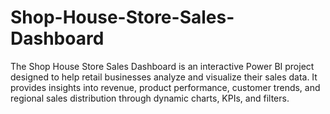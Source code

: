 # Shop-House-Store-Sales-Dashboard
The Shop House Store Sales Dashboard is an interactive Power BI project designed to help retail businesses analyze and visualize their sales data. It provides insights into revenue, product performance, customer trends, and regional sales distribution through dynamic charts, KPIs, and filters. 
